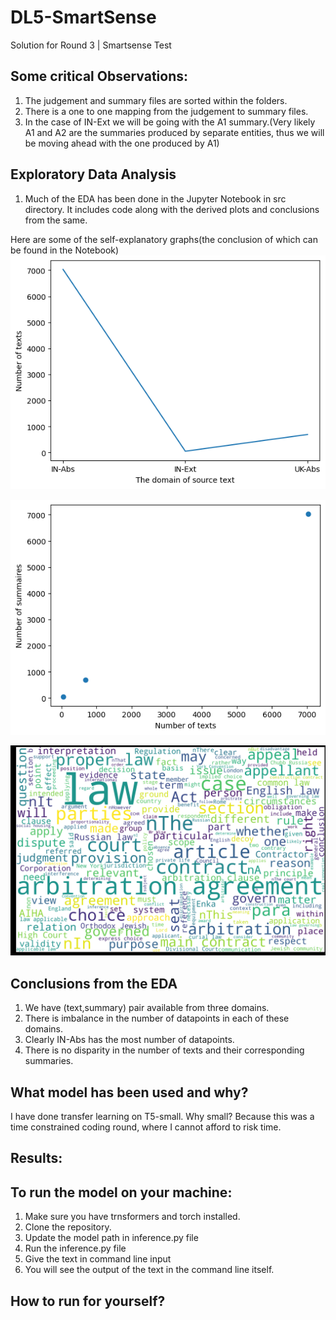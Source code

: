 # DL5-SmartSense
 Solution for Round 3 | Smartsense Test

## Some critical Observations:

1. The judgement and summary files are sorted within the folders. 
2. There is a one to one mapping from the judgement to summary files.
3. In the case of IN-Ext we will be going with the A1 summary.(Very likely A1 and A2 are the summaries produced by separate entities, thus we will be moving ahead with the one produced by A1)

## Exploratory Data Analysis

1. Much of the EDA has been done in the Jupyter Notebook in src directory. It includes code along with the derived plots and conclusions from the same.

Here are some of the self-explanatory graphs(the conclusion of which can be found in the Notebook)
 ![alt text](https://github.com/sbthycode/DL5-SmartSense/blob/3280d7c62e60314c97c26ebabe46baed75871af0/EDA1.png?raw=true)

 ![alt text](https://github.com/sbthycode/DL5-SmartSense/blob/3280d7c62e60314c97c26ebabe46baed75871af0/EDA2.png?raw=true)

  ![alt text](https://github.com/sbthycode/DL5-SmartSense/blob/3280d7c62e60314c97c26ebabe46baed75871af0/WordCloud.png?raw=true)


## Conclusions from the EDA

1. We have (text,summary) pair available from three domains. 
2. There is imbalance in the number of datapoints in each of these domains.
3. Clearly IN-Abs has the most number of datapoints.
4. There is no disparity in the number of texts and their corresponding summaries.


## What model has been used and why?

I have done transfer learning on T5-small. Why small? Because this was a time constrained coding round, where I cannot afford to risk time.

## Results:

## To run the model on your machine:

1. Make sure you have trnsformers and torch installed.
2. Clone the repository.
3. Update the model path in inference.py file
4. Run the inference.py file
5. Give the text in command line input
6. You will see the output of the text in the command line itself.


## How to run for yourself?
